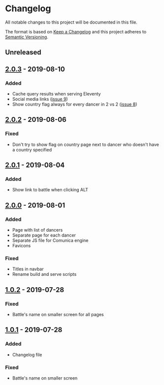 # Changelog

All notable changes to this project will be documented in this file.

The format is based on [Keep a Changelog](http://keepachangelog.com/en/1.0.0/)
and this project adheres to [Semantic Versioning](http://semver.org/spec/v2.0.0.html).

## Unreleased

## [2.0.3] - 2019-08-10

### Added
- Cache query results when serving Eleventy
- Social media links ([issue 9](https://github.com/dancehall-battle/website/issues/9))
- Show country flag always for every dancer in 2 vs 2 ([issue 8](https://github.com/dancehall-battle/website/issues/8))

## [2.0.2] - 2019-08-06

### Fixed
- Don't try to show flag on country page next to dancer who doesn't have a country specified

## [2.0.1] - 2019-08-04

### Added

- Show link to battle when clicking ALT

## [2.0.0] - 2019-08-01

### Added

- Page with list of dancers
- Separate page for each dancer
- Separate JS file for Comunica engine
- Favicons

### Fixed
- Titles in navbar
- Rename build and serve scripts

## [1.0.2] - 2019-07-28

### Fixed
- Battle's name on smaller screen for all pages

## [1.0.1] - 2019-07-28

### Added
- Changelog file

### Fixed
- Battle's name on smaller screen

[2.0.3]: https://github.com/dancehall-battle/website/compare/v2.0.2...v2.0.3
[2.0.2]: https://github.com/dancehall-battle/website/compare/v2.0.1...v2.0.2
[2.0.1]: https://github.com/dancehall-battle/website/compare/v2.0.0...v2.0.1
[2.0.0]: https://github.com/dancehall-battle/website/compare/v1.0.2...v2.0.0
[1.0.2]: https://github.com/dancehall-battle/website/compare/v1.0.1...v1.0.2
[1.0.1]: https://github.com/dancehall-battle/website/compare/v1.0.0...v1.0.1